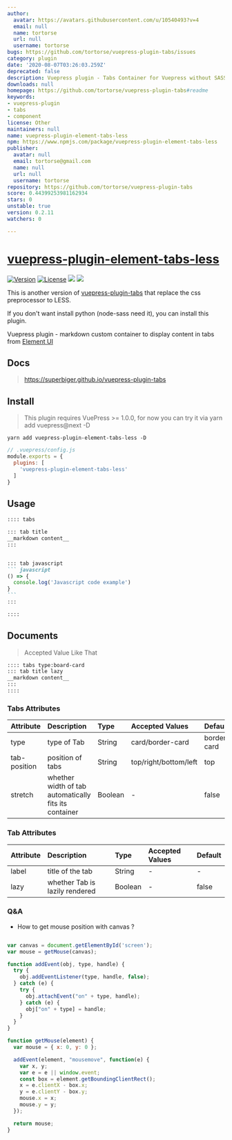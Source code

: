 ```yaml
---
author:
  avatar: https://avatars.githubusercontent.com/u/10540493?v=4
  email: null
  name: tortorse
  url: null
  username: tortorse
bugs: https://github.com/tortorse/vuepress-plugin-tabs/issues
category: plugin
date: '2020-08-07T03:26:03.259Z'
deprecated: false
description: Vuepress plugin - Tabs Container for Vuepress without SASS
downloads: null
homepage: https://github.com/tortorse/vuepress-plugin-tabs#readme
keywords:
- vuepress-plugin
- tabs
- component
license: Other
maintainers: null
name: vuepress-plugin-element-tabs-less
npm: https://www.npmjs.com/package/vuepress-plugin-element-tabs-less
publisher:
  avatar: null
  email: tortorse@gmail.com
  name: null
  url: null
  username: tortorse
repository: https://github.com/tortorse/vuepress-plugin-tabs
score: 0.44399253981162934
stars: 0
unstable: true
version: 0.2.11
watchers: 0

---
```


# [vuepress-plugin-element-tabs-less](https://github.com/tortorse/vuepress-plugin-tabs)

<a href="https://www.npmjs.com/package/vuepress-plugin-element-tabs-less"><img src="https://img.shields.io/npm/v/vuepress-plugin-element-tabs-less.svg" alt="Version"></a>
<a href="https://www.npmjs.com/package/vuepress-plugin-element-tabs-less"><img src="https://img.shields.io/npm/l/vuepress-plugin-element-tabs-less.svg" alt="License"></a>
<img src="https://img.shields.io/badge/thanks-element-brightgreen.svg"/>
<img src="https://img.shields.io/badge/thanks-vuepress--plugin--tabs-brightgreen"/>

This is another version of [vuepress-plugin-tabs](https://github.com/tortorse/vuepress-plugin-tabs) that replace the css preprocessor  to LESS.

If you don't want install python (node-sass need it), you can install this plugin.

Vuepress plugin - markdown custom container to display content in tabs from [Element UI](https://github.com/ElemeFE/element)

## Docs
> https://superbiger.github.io/vuepress-plugin-tabs

## Install
> This plugin requires VuePress >= 1.0.0, for now you can try it via yarn add vuepress@next -D 

```shell
yarn add vuepress-plugin-element-tabs-less -D
```

```javascript
// .vuepress/config.js
module.exports = {
  plugins: [
    'vuepress-plugin-element-tabs-less'
  ]
}
```

## Usage

~~~ md
:::: tabs

::: tab title
__markdown content__
:::


::: tab javascript
``` javascript
() => {
  console.log('Javascript code example')
}
```
:::

::::

~~~

## Documents
> Accepted Value Like That
~~~md
:::: tabs type:board-card
::: tab title lazy
__markdown content__
:::
::::
~~~

### Tabs Attributes
|Attribute|Description|Type|Accepted Values|Default|
|:--|:--|:--|:--|:--|
|type|type of Tab|String|card/border-card|border-card|
|tab-position|position of tabs|String|top/right/bottom/left|top|
|stretch|whether width of tab automatically fits its container|Boolean|-|false|


### Tab Attributes
|Attribute|Description|Type|Accepted Values|Default|
|:--|:--|:--|:--|:--|
|label|title of the tab|String|-|-|
|lazy|whether Tab is lazily rendered|Boolean|-|false|

### Q&A
* How to get mouse position with canvas ?
```javascript

var canvas = document.getElementById('screen');
var mouse = getMouse(canvas);

function addEvent(obj, type, handle) {
  try {
    obj.addEventListener(type, handle, false);
  } catch (e) {
    try {
      obj.attachEvent("on" + type, handle);
    } catch (e) {
      obj["on" + type] = handle;
    }
  }
}

function getMouse(element) {
  var mouse = { x: 0, y: 0 };

  addEvent(element, "mousemove", function(e) {
    var x, y;
    var e = e || window.event;
    const box = element.getBoundingClientRect();
    x = e.clientX - box.x;
    y = e.clientY - box.y;
    mouse.x = x;
    mouse.y = y;
  });

  return mouse;
}
```

